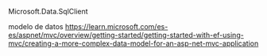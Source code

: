﻿

Microsoft.Data.SqlClient

 modelo de datos
https://learn.microsoft.com/es-es/aspnet/mvc/overview/getting-started/getting-started-with-ef-using-mvc/creating-a-more-complex-data-model-for-an-asp-net-mvc-application


